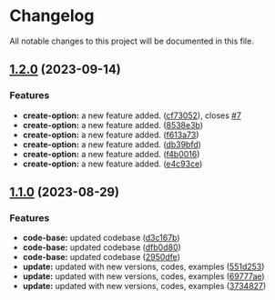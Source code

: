 # Changelog

All notable changes to this project will be documented in this file.

## [1.2.0](https://github.com/shamimice03/terraform-aws-vpc/compare/v1.1.0...v1.2.0) (2023-09-14)


### Features

* **create-option:** a new feature added. ([cf73052](https://github.com/shamimice03/terraform-aws-vpc/commit/cf73052de033b3d50044cae6d45715f24f242dd6)), closes [#7](https://github.com/shamimice03/terraform-aws-vpc/issues/7)
* **create-option:** a new feature added. ([8538e3b](https://github.com/shamimice03/terraform-aws-vpc/commit/8538e3bd3a2c0d6e9019aa12d4ed8b073e98f6a2))
* **create-option:** a new feature added. ([f613a73](https://github.com/shamimice03/terraform-aws-vpc/commit/f613a73011fb1fa1a0a66fb744d24bdc7eb0e2ba))
* **create-option:** a new feature added. ([db39bfd](https://github.com/shamimice03/terraform-aws-vpc/commit/db39bfd005833baf69b112b78eb57778a97f3518))
* **create-option:** a new feature added. ([f4b0016](https://github.com/shamimice03/terraform-aws-vpc/commit/f4b00166dfc201ec18a6740472336ff9ddc99ebb))
* **create-option:** a new feature added. ([e4c93ce](https://github.com/shamimice03/terraform-aws-vpc/commit/e4c93ce01fb3000c2f87a0825ee4b711b025f6ed))

## [1.1.0](https://github.com/shamimice03/terraform-aws-vpc/compare/v1.0.6...v1.1.0) (2023-08-29)


### Features

* **code-base:** updated codebase ([d3c167b](https://github.com/shamimice03/terraform-aws-vpc/commit/d3c167b5d81082468788b7bac3bbe790c825e2ad))
* **code-base:** updated codebase ([dfb0d80](https://github.com/shamimice03/terraform-aws-vpc/commit/dfb0d8002a5209204e457dafce83bff3c581dd5a))
* **code-base:** updated codebase ([2950dfe](https://github.com/shamimice03/terraform-aws-vpc/commit/2950dfe8702e306d7a785085f0b777ecaa3881ce))
* **update:** updated with new versions, codes, examples ([551d253](https://github.com/shamimice03/terraform-aws-vpc/commit/551d2537d1fa2db14b96434f38520a0d59bda918))
* **update:** updated with new versions, codes, examples ([69777ae](https://github.com/shamimice03/terraform-aws-vpc/commit/69777ae9004e126c102a89225b3b866cde92fafb))
* **update:** updated with new versions, codes, examples ([3734827](https://github.com/shamimice03/terraform-aws-vpc/commit/3734827d1c66b9b174ea7516372faec30dcb8ede))
